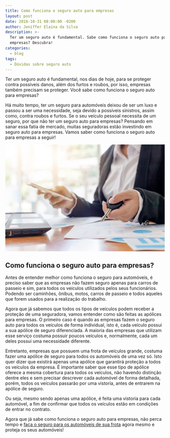 ```yaml
---
title: Como funciona o seguro auto para empresas
layout: post
date: 2018-10-31 08:00:00 -0200
author: Jeniffer Elaina da Silva
description: >-
  Ter um seguro auto é fundamental. Sabe como funciona o seguro auto para
  empresas? Descubra!
categories:
  - blog
tags:
  - Dúvidas sobre seguro auto
---
```


Ter um seguro auto é fundamental, nos dias de hoje, para se proteger contra possíveis danos, além dos furtos e roubos, por isso, empresas também precisam se proteger. Você sabe como funciona o seguro auto para empresas?

Há muito tempo, ter um seguro para automóveis deixou de ser um luxo e passou a ser uma necessidade, seja devido a possíveis sinistros, assim como, contra roubos e furtos. Se o seu veículo pessoal necessita de um seguro, por que não ter um seguro auto para empresas? Pensando em sanar essa fatia de mercado, muitas seguradoras estão investindo em seguro auto para empresas. Vamos saber como funciona o seguro auto para empresas a seguir!

![Como funciona o seguro auto para empresas](/uploads/como-funciona-o-seguro-auto-para-empresas.jpg "Como funciona o seguro auto para empresas")

## Como funciona o seguro auto para empresas?

Antes de entender melhor como funciona o seguro para automóveis, é preciso saber que as empresas não fazem seguro apenas para carros de passeio e sim, para todos os veículos utilizados pelos seus funcionários. Podendo ser caminhões, ônibus, motos, carros de passeio e todos aqueles que forem usados para a realização do trabalho.

Agora que já sabemos que todos os tipos de veículos podem receber a proteção de uma seguradora, vamos entender como são feitas as apólices para empresas. O primeiro caso é quando as empresas fazem o seguro auto para todos os veículos de forma individual, isto é, cada veículo possui a sua apólice de seguro diferenciada. A maioria das empresas que utilizam esse serviço costuma possuir poucos veículos e, normalmente, cada um deles possui uma necessidade diferente.

Entretanto, empresas que possuem uma frota de veículos grande, costuma fazer uma apólice de seguro para todos os automóveis de uma vez só. Isto quer dizer que existirá apenas uma apólice que garantirá proteção a todos os veículos da empresa. É importante saber que esse tipo de apólice oferece a mesma cobertura para todos os veículos, não havendo distinção dentre eles e sem precisar descrever cada automóvel de forma detalhada, porém, todos os veículos passarão por uma vistoria, antes de entrarem na apólice de seguro.

Ou seja, mesmo sendo apenas uma apólice, é feita uma vistoria para cada automóvel, a fim de confirmar que todos os veículos estão em condições de entrar no contrato.

Agora que já sabe como funciona o seguro auto para empresas, não perca tempo e [faça o seguro para os automóveis de sua frota](https://www.segurodeautomovel.org/seguro-auto-comercial) agora mesmo e proteja os seus automóveis!